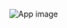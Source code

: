 ![App image](https://res.cloudinary.com/defqd6pxk/image/upload/v1668353735/zozo-movieland_yfkd6s.png)